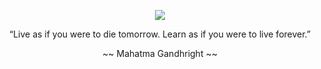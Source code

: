 <p align="center">
<img src="https://fs-prod-cdn.nintendo-europe.com/media/images/08_content_images/games_6/wiiu_download_software_4/wiiuds_hollowknight/CI_WiiUDS_HollowKnight_FightFerociousFoes.gif">
</p>

<p align="center">
“Live as if you were to die tomorrow. Learn as if you were to live forever.”
</p>                                                        
<p align="center">
                                                    ~~ Mahatma Gandhright ~~
</p>         
